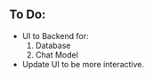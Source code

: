 ## To Do:
* UI to Backend for:
    1. Database
    2. Chat Model
* Update UI to be more interactive.

